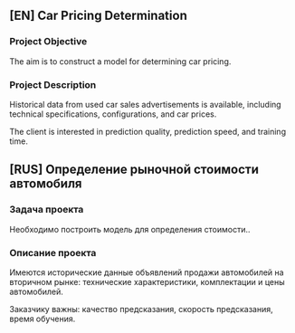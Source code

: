 ## [EN] Car Pricing Determination

### Project Objective

The aim is to construct a model for determining car pricing.

### Project Description

Historical data from used car sales advertisements is available, including technical specifications, configurations, and car prices.

The client is interested in prediction quality, prediction speed, and training time.

## [RUS] Определение рыночной стоимости автомобиля

### Задача проекта

Необходимо построить модель для определения стоимости..

### Описание проекта

Имеются исторические данные объявлений продажи автомобилей на вторичном рынке: технические характеристики, комплектации и цены автомобилей. 

Заказчику важны: качество предсказания, скорость предсказания, время обучения.
